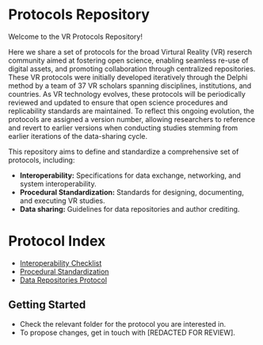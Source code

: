 # Protocols Repository

Welcome to the VR Protocols Repository! 

Here we share a set of protocols for the broad Virtural Reality (VR) reserch community aimed at fostering open science, enabling seamless re-use of digital assets, and promoting collaboration through centralized repositories. These VR protocols were initially developed iteratively through the Delphi method by a team of 37 VR scholars spanning disciplines, institutions, and countries. As VR technology evolves, these protocols will be periodically reviewed and updated to ensure that open science procedures and replicability standards are maintained. To reflect this ongoing evolution, the protocols are assigned a version number, allowing researchers to reference and revert to earlier versions when conducting studies stemming from earlier iterations of the data-sharing cycle.

This repository aims to define and standardize a comprehensive set of protocols, including:
- **Interoperability:** Specifications for data exchange, networking, and system interoperability.
- **Procedural Standardization:** Standards for designing, documenting, and executing VR studies.
- **Data sharing:** Guidelines for data repositories and author crediting.

# Protocol Index

- [Interoperability Checklist](Interoperability)
- [Procedural Standardization](Procedural_Standardization)
- [Data Repositories Protocol](Data_Repositories)

## Getting Started

- Check the relevant folder for the protocol you are interested in.
- To propose changes, get in touch with [REDACTED FOR REVIEW].
